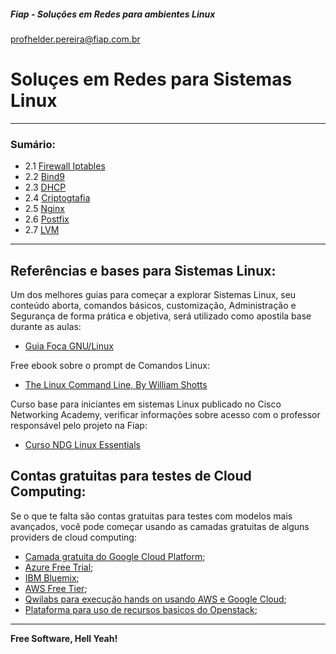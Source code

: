 ##### Fiap - Soluções em Redes para ambientes Linux
profhelder.pereira@fiap.com.br

# Soluçes em Redes para Sistemas Linux
---

### Sumário:

- 2.1 [Firewall Iptables](https://github.com/fiap2trc/services/tree/master/Firewall-Iptables)
- 2.2 [Bind9](https://github.com/fiap2trc/services/tree/master/Bind9)
- 2.3 [DHCP](https://github.com/fiap2trc/services/tree/master/ISC-DHCP-Server)
- 2.4 [Criptogtafia](https://github.com/fiap2trc/services/tree/master/Criptografia)
- 2.5 [Nginx](https://github.com/fiap2trc/services/tree/master/Nginx)
- 2.6 [Postfix](https://github.com/fiap2trc/services/tree/master/Postfix)
- 2.7 [LVM](https://github.com/fiap2trc/services/tree/master/LVM)


---

## Referências e bases para Sistemas Linux:

Um dos melhores guias para começar a explorar Sistemas Linux, seu conteúdo aborta, comandos básicos, customização, Administração e Segurança de forma prática e objetiva, será utilizado como apostila base durante as aulas:

- [Guia Foca GNU/Linux](http://www.guiafoca.org/)


Free ebook sobre o prompt de Comandos Linux:

- [The Linux Command Line, By William Shotts](http://linuxcommand.org/tlcl.php)

Curso base para iniciantes em sistemas Linux publicado no Cisco Networking Academy, verificar informações sobre acesso com o professor responsável pelo projeto na Fiap:

- [Curso NDG Linux Essentials](https://www.netacad.com/pt/courses/ndg-linux-essentials/)


## Contas gratuitas para testes de Cloud Computing:

Se o que te falta são contas gratuitas para testes com modelos mais avançados, você pode começar usando as camadas gratuitas de alguns providers de cloud computing:

 - [Camada gratuita do Google Cloud Platform](https://cloud.google.com/free/?hl=pt-br);
 - [Azure Free Trial](https://azure.microsoft.com/en-us/offers/ms-azr-0044p/);
 - [IBM Bluemix](https://ibm.onthehub.com/);
 - [AWS Free Tier](https://aws.amazon.com/free/);
 - [Qwilabs para execução hands on usando AWS e Google Cloud](https://qwiklabs.com/?locale=pt_BR);
 - [Plataforma para uso de recursos basicos do Openstack](http://trystack.org/);

----

**Free Software, Hell Yeah!**
